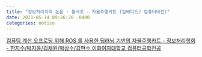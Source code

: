 ```yaml
---
title: "정보처리학회 논문 - 불사조 - 자율주행카트 (임베디드/ 컴퓨터비전)" 
date: 2021-05-14 09:26:28 -0400
categories: notice
---
```


<a href="https://faculty-hieonn.github.io/files/강의계획안서식(국문) 학부_SW리더십_20210222.pdf" target="_blank">컴퓨팅 계산 오프로딩 위해 ROS 를 사용한 딥러닝 기반의 자율주행카트 - 정보처리학회 - 한지수/박지윤/김채원/박상수/김현수 이화여자대학교 컴퓨터공학전공</a>

